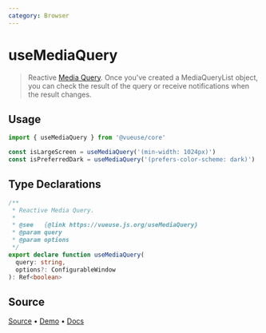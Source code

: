 ```yaml
---
category: Browser
---
```



# useMediaQuery

> Reactive [Media Query]((https://developer.mozilla.org/en-US/docs/Web/CSS/Media_Queries/Testing_media_queries)). Once you've created a MediaQueryList object, you can check the result of the query or receive notifications when the result changes.

## Usage

```js
import { useMediaQuery } from '@vueuse/core'

const isLargeScreen = useMediaQuery('(min-width: 1024px)')
const isPreferredDark = useMediaQuery('(prefers-color-scheme: dark)')
```


<!--FOOTER_STARTS-->
## Type Declarations

```typescript
/**
 * Reactive Media Query.
 *
 * @see   {@link https://vueuse.js.org/useMediaQuery}
 * @param query
 * @param options
 */
export declare function useMediaQuery(
  query: string,
  options?: ConfigurableWindow
): Ref<boolean>
```

## Source

[Source](https://github.com/antfu/vueuse/blob/master/packages/core/useMediaQuery/index.ts) • [Demo](https://github.com/antfu/vueuse/blob/master/packages/core/useMediaQuery/demo.vue) • [Docs](https://github.com/antfu/vueuse/blob/master/packages/core/useMediaQuery/index.md)


<!--FOOTER_ENDS-->
